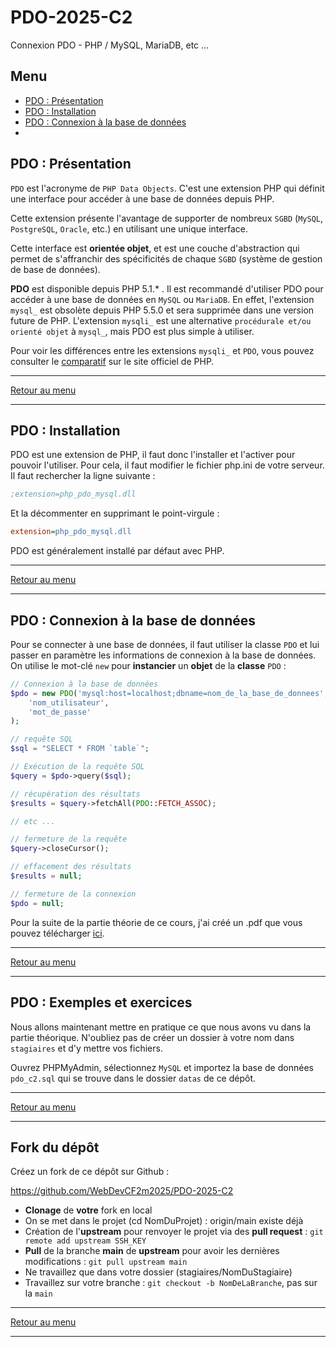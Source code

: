 # PDO-2025-C2
Connexion PDO - PHP / MySQL, MariaDB, etc ...

## Menu

- [PDO : Présentation](#pdo--présentation)
- [PDO : Installation](#pdo--installation)
- [PDO : Connexion à la base de données](#pdo--connexion-à-la-base-de-données)
- 

## PDO : Présentation

`PDO` est l'acronyme de `PHP Data Objects`. C'est une extension PHP qui définit une interface pour accéder à une base de données depuis PHP. 

Cette extension présente l'avantage de supporter de nombreux `SGBD` (`MySQL`, `PostgreSQL`, `Oracle`, etc.) en utilisant une unique interface. 

Cette interface est **orientée objet**, et est une couche d'abstraction qui permet de s'affranchir des spécificités de chaque `SGBD` (système de gestion de base de données).

**PDO** est disponible depuis PHP 5.1.* . Il est recommandé d'utiliser PDO pour accéder à une base de données en `MySQL` ou `MariaDB`. En effet, l'extension `mysql_` est obsolète depuis PHP 5.5.0 et sera supprimée dans une version future de PHP. L'extension `mysqli_` est une alternative `procédurale et/ou orienté objet` à `mysql_`, mais PDO est plus simple à utiliser.

Pour voir les différences entre les extensions `mysqli_` et `PDO`, vous pouvez consulter le [comparatif](https://www.php.net/manual/fr/mysqlinfo.api.choosing.php) sur le site officiel de PHP.

---

[Retour au menu](#menu)

---

## PDO : Installation

PDO est une extension de PHP, il faut donc l'installer et l'activer pour pouvoir l'utiliser. Pour cela, il faut modifier le fichier php.ini de votre serveur. Il faut rechercher la ligne suivante :

```ini
;extension=php_pdo_mysql.dll
```

Et la décommenter en supprimant le point-virgule :

```ini
extension=php_pdo_mysql.dll
```

PDO est généralement installé par défaut avec PHP.

---

[Retour au menu](#menu)

---

## PDO : Connexion à la base de données

Pour se connecter à une base de données, il faut utiliser la classe `PDO` et lui passer en paramètre les informations de connexion à la base de données. On utilise le mot-clé `new` pour **instancier** un **objet** de la **classe** `PDO` :

```php
// Connexion à la base de données
$pdo = new PDO('mysql:host=localhost;dbname=nom_de_la_base_de_donnees', 
    'nom_utilisateur', 
    'mot_de_passe'
);

// requête SQL
$sql = "SELECT * FROM `table`";

// Exécution de la requête SQL
$query = $pdo->query($sql);

// récupération des résultats
$results = $query->fetchAll(PDO::FETCH_ASSOC);

// etc ...

// fermeture de la requête
$query->closeCursor();

// effacement des résultats
$results = null;

// fermeture de la connexion
$pdo = null;
``` 

Pour la suite de la partie théorie de ce cours, j'ai créé un .pdf que vous pouvez télécharger [ici](https://github.com/WebDevCF2m2025/PDO-2025-C1/blob/main/datas/PDO-2025.pdf).

---

[Retour au menu](#menu)

---

## PDO : Exemples et exercices

Nous allons maintenant mettre en pratique ce que nous avons vu dans la partie théorique. N'oubliez pas de créer un dossier à votre nom dans `stagiaires` et d'y mettre vos fichiers.

Ouvrez PHPMyAdmin, sélectionnez `MySQL` et importez la base de données `pdo_c2.sql` qui se trouve dans le dossier `datas` de ce dépôt.

---

[Retour au menu](#menu)

---

## Fork du dépôt

Créez un fork de ce dépôt sur Github : 

https://github.com/WebDevCF2m2025/PDO-2025-C2


- **Clonage** de **votre**  fork en local
- On se met dans le projet (cd NomDuProjet) : origin/main existe déjà
- Création de l'**upstream** pour renvoyer le projet via des **pull request** :
`git remote add upstream SSH_KEY`
- **Pull** de la branche **main** de **upstream** pour avoir les dernières modifications : `git pull upstream main`
- Ne travaillez que dans votre dossier (stagiaires/NomDuStagiaire)
- Travaillez sur votre branche : `git checkout -b NomDeLaBranche`, pas sur la `main`

---

[Retour au menu](#menu)

---